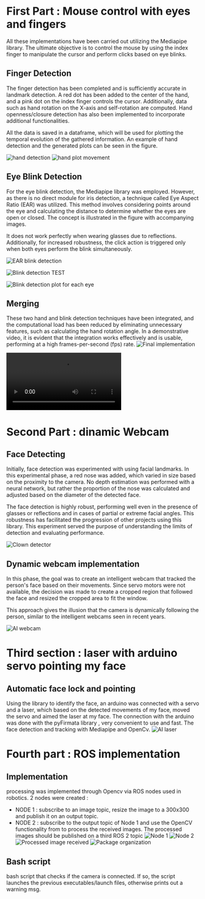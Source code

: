 
# First Part : Mouse control with eyes and fingers
All these implementations have been carried out utilizing the Mediapipe library. The ultimate objective is to control the mouse by using the index finger to manipulate the cursor and perform clicks based on eye blinks.

## Finger Detection
The finger detection has been completed and is sufficiently accurate in landmark detection. A red dot has been added to the center of the hand, and a pink dot on the index finger controls the cursor. Additionally, data such as hand rotation on the X-axis and self-rotation are computed. Hand openness/closure detection has also been implemented to incorporate additional functionalities.

All the data is saved in a dataframe, which will be used for plotting the temporal evolution of the gathered information. An example of hand detection and the generated plots can be seen in the figure.

![hand detection](img/hand.png)
![hand plot movement](img/plothand.png)



## Eye Blink Detection
For the eye blink detection, the Mediapipe library was employed. However, as there is no direct module for iris detection, a technique called Eye Aspect Ratio (EAR) was utilized. This method involves considering points around the eye and calculating the distance to determine whether the eyes are open or closed. The concept is illustrated in the figure with accompanying images.

It does not work perfectly when wearing glasses due to reflections. Additionally, for increased robustness, the click action is triggered only when both eyes perform the blink simultaneously.

![EAR blink detection](img/ear2.png)

![Blink detection TEST](img/eye1.png)

![Blink detection plot for each eye](img/eyeplot.png)





## Merging
These two hand and blink detection techniques have been integrated, and the computational load has been reduced by eliminating unnecessary features, such as calculating the hand rotation angle. In a demonstrative video, it is evident that the integration works effectively and is usable, performing at a high frames-per-second (fps) rate.
![Final implementation](img/merged.png)

![hand plot movement](img/video_test.mp4)

# Second Part : dinamic Webcam

## Face Detecting
  
Initially, face detection was experimented with using facial landmarks. In this experimental phase, a red nose was added, which varied in size based on the proximity to the camera. No depth estimation was performed with a neural network, but rather the proportion of the nose was calculated and adjusted based on the diameter of the detected face.

The face detection is highly robust, performing well even in the presence of glasses or reflections and in cases of partial or extreme facial angles. This robustness has facilitated the progression of other projects using this library. This experiment served the purpose of understanding the limits of detection and evaluating performance.

![Clown detector ](img/clown.png)


## Dynamic webcam implementation
In this phase, the goal was to create an intelligent webcam that tracked the person's face based on their movements. Since servo motors were not available, the decision was made to create a cropped region that followed the face and resized the cropped area to fit the window. 

This approach gives the illusion that the camera is dynamically following the person, similar to the intelligent webcams seen in recent years.

![AI webcam](img/locked.png)

# Third section : laser with arduino servo pointing my face
## Automatic face lock and pointing 
Using the library to identify the face, an arduino was connected with a servo and a laser, which based on the detected movements of my face, moved the servo and aimed the laser at my face. The connection with the arduino was done with the pyFirmata library , very convenient to use and fast. The face detection and tracking with Mediapipe and OpenCv. 
![AI laser](img/servo.jpg)


# Fourth part : ROS implementation
## Implementation 
processing was implemented through Opencv via ROS nodes used in robotics.
2 nodes were created : 
- NODE 1 : subscribe to an image topic, resize the image to a 300x300  and publish it on an output topic.
- NODE 2 : subscribe to the output topic of Node 1 and use the OpenCV 
functionality from to process the received images. The processed 
images should be published on a third ROS 2 topic
![Node 1](img/webcam_pub.png)
![Node 2](img/nod_sub_modifier.png)
![Processed image received](img/sub1.png)
![Package organization](img/package_iit.png)







## Bash script 
bash script that checks if the camera is connected. If so, the script launches the 
previous executables/launch files, otherwise prints out a warning msg.





